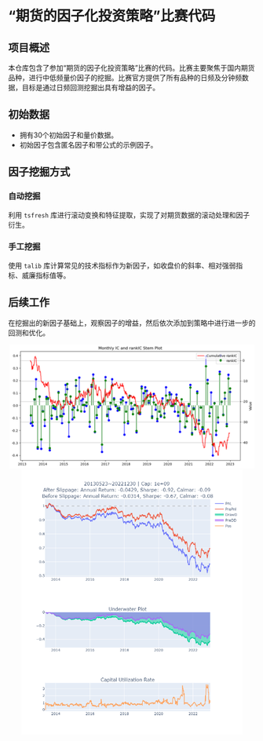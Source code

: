 # “期货的因子化投资策略”比赛代码

## 项目概述
本仓库包含了参加“期货的因子化投资策略”比赛的代码。比赛主要聚焦于国内期货品种，进行中低频量价因子的挖掘。比赛官方提供了所有品种的日频及分钟频数据，目标是通过日频回测挖掘出具有增益的因子。

## 初始数据
- 拥有30个初始因子和量价数据。
- 初始因子包含匿名因子和带公式的示例因子。

## 因子挖掘方式
### 自动挖掘
利用 `tsfresh` 库进行滚动变换和特征提取，实现了对期货数据的滚动处理和因子衍生。
### 手工挖掘
使用 `talib` 库计算常见的技术指标作为新因子，如收盘价的斜率、相对强弱指标、威廉指标值等。

## 后续工作
在挖掘出的新因子基础上，观察因子的增益，然后依次添加到策略中进行进一步的回测和优化。

<center><img src="Figure1.png" width=500></center>
<center><img src="Figure2.png" width=450></center>
